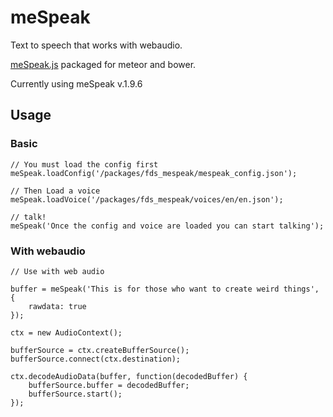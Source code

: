 # meSpeak

Text to speech that works with webaudio.

[meSpeak.js](http://www.masswerk.at/mespeak/) packaged for meteor and bower.

Currently using meSpeak v.1.9.6

## Usage

### Basic

    // You must load the config first
    meSpeak.loadConfig('/packages/fds_mespeak/mespeak_config.json');

    // Then Load a voice
    meSpeak.loadVoice('/packages/fds_mespeak/voices/en/en.json');

    // talk!
    meSpeak('Once the config and voice are loaded you can start talking');


### With webaudio

    // Use with web audio

    buffer = meSpeak('This is for those who want to create weird things', {
        rawdata: true
    });

    ctx = new AudioContext();

    bufferSource = ctx.createBufferSource();
    bufferSource.connect(ctx.destination);

    ctx.decodeAudioData(buffer, function(decodedBuffer) {
        bufferSource.buffer = decodedBuffer;
        bufferSource.start();
    });

